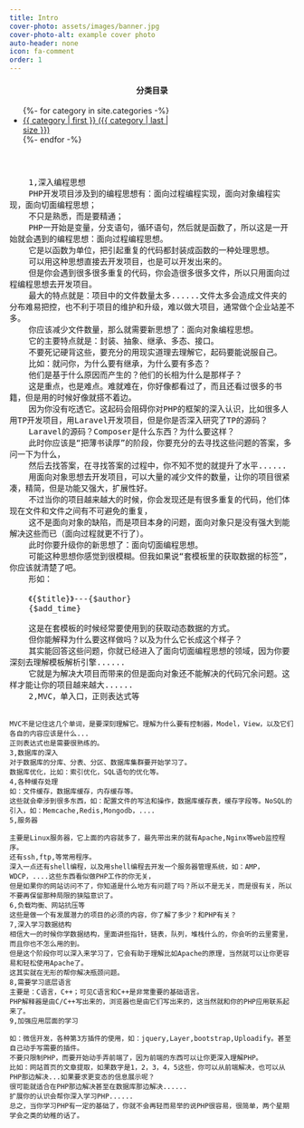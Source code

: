 ```yaml
---
title: Intro
cover-photo: assets/images/banner.jpg
cover-photo-alt: example cover photo
auto-header: none
icon: fa-comment
order: 1
---
```

<header>
	<h4>分类目录</h4>
	<p>
		<ul style="width:54%;text-align:left">
		    {%- for category in site.categories -%}
			    <li>
			    	<a href="" title="view all posts">{{ category | first }} ({{ category | last | size }})</a>
			    </li>
		    {%- endfor -%}
		</ul>
	</p>
</header>
<pre style="text-align: left;white-space:pre-wrap; /* css3.0 */white-space:-moz-pre-wrap; /* Firefox */white-space:-pre-wrap; /* Opera 4-6 */white-space:-o-pre-wrap; /* Opera 7 */word-wrap:break-word;">
	1,深入编程思想
	PHP开发项目涉及到的编程思想有：面向过程编程实现，面向对象编程实现，面向切面编程思想；
	不只是熟悉，而是要精通；
	PHP一开始是变量，分支语句，循环语句，然后就是函数了，所以这是一开始就会遇到的编程思想：面向过程编程思想。
	它是以函数为单位，把引起重复的代码都封装成函数的一种处理思想。
	可以用这种思想直接去开发项目，也是可以开发出来的。
	但是你会遇到很多很多重复的代码，你会造很多很多文件，所以只用面向过程编程思想去开发项目。
	最大的特点就是：项目中的文件数量太多......文件太多会造成文件夹的分布难易把控，也不利于项目的维护和升级，难以做大项目，通常做个企业站差不多。
	你应该减少文件数量，那么就需要新思想了：面向对象编程思想。
	它的主要特点就是：封装、抽象、继承、多态、接口。
	不要死记硬背这些，要充分的用现实道理去理解它，起码要能说服自己。
	比如：就问你，为什么要有继承，为什么要有多态？
	他们是基于什么原因而产生的？他们的长相为什么是那样子？
	这是重点，也是难点。难就难在，你好像都看过了，而且还看过很多的书籍，但是用的时候好像就搭不着边。
	因为你没有吃透它。这起码会阻碍你对PHP的框架的深入认识，比如很多人用TP开发项目，用Laravel开发项目，但是你是否深入研究了TP的源码？
	Laravel的源码？Composer是什么东西？为什么要这样？
	此时你应该是“把薄书读厚”的阶段，你要充分的去寻找这些问题的答案，多问一下为什么，
	然后去找答案，在寻找答案的过程中，你不知不觉的就提升了水平......
	用面向对象思想去开发项目，可以大量的减少文件的数量，让你的项目很紧凑，精简，但是功能又强大，扩展性好。
	不过当你的项目越来越大的时候，你会发现还是有很多重复的代码，他们体现在文件和文件之间有不可避免的重复，
	这不是面向对象的缺陷，而是项目本身的问题，面向对象只是没有强大到能解决这些而已（面向过程就更不行了）。
	此时你要升级你的新思想了：面向切面编程思想。
	可能这种思想你感觉到很模糊。但我如果说“套模板里的获取数据的标签”，你应该就清楚了吧。
	形如：
	<arclist table="user" where="id>5" order="id asc" limit="10">
	《{$title}》---{$author}
	<span class="time_span">{$add_time}</span>
	</arclist>
	这是在套模板的时候经常要使用到的获取动态数据的方式。
	但你能解释为什么要这样做吗？以及为什么它长成这个样子？
	其实能回答这些问题，你就已经进入了面向切面编程思想的领域，因为你要深刻去理解模板解析引擎......
	它就是为解决大项目而带来的但是面向对象还不能解决的代码冗余问题。这样才能让你的项目越来越大......
	2,MVC，单入口，正则表达式等

	MVC不是记住这几个单词，是要深刻理解它。理解为什么要有控制器，Model，View，以及它们各自的内容应该是什么...
	正则表达式也是需要很熟练的。
	3,数据库的深入
	对于数据库的分库、分表、分区、数据库集群要开始学习了。
	数据库优化，比如：索引优化，SQL语句的优化等。
	4,各种缓存处理
	如：文件缓存，数据库缓存，内存缓存等。
	这些就会牵涉到很多东西，如：配置文件的写法和操作，数据库缓存表，缓存字段等。NoSQL的引入，如：Memcache,Redis,Mongodb，....
	5,服务器

	主要是Linux服务器，它上面的内容就多了，最先带出来的就有Apache,Nginx等web监控程序。
	还有ssh,ftp,等常用程序。
	深入一点还有shell编程，以及用shell编程去开发一个服务器管理系统，如：AMP，WDCP，....这些东西看似做PHP工作的你无关，
	但是如果你的网站访问不了，你知道是什么地方有问题了吗？所以不是无关，而是很有关，所以不要再保留那种局限的狭隘意识了。
	6,负载均衡、网站抗压等
	这些是做一个有发展潜力的项目的必须的内容，你了解了多少？和PHP有关？
	7,深入学习数据结构
	相信大一的时候你学数据结构，里面讲些指针，链表，队列，堆栈什么的，你会听的云里雾里，而且你也不怎么用的到。
	但是这个阶段你可以深入来学习了，它会有助于理解比如Apache的原理，当然就可以让你更容易和轻松使用Apache了。
	这其实就在无形的帮你解决瓶颈问题。
	8,需要学习底层语言
	主要是：C语言，C++；可见C语言和C++是非常重要的基础语言。
	PHP解释器是由C/C++写出来的，浏览器也是由它们写出来的，这当然就和你的PHP应用联系起来了。
	9,加强应用层面的学习

	如：微信开发，各种第3方插件的使用，如：jquery,Layer,bootstrap,Uploadify。甚至自己动手写需要的插件。
	不要只限制PHP，而要开始动手弄前端了，因为前端的东西可以让你更深入理解PHP。
	比如：网站首页的文章提取，如果数字是1，2，3，4，5这些，你可以从前端解决，也可以从PHP那边解决...如果要求更变态的信息展示呢？
	很可能就适合在PHP那边解决甚至在数据库那边解决......
	扩展你的认识会帮你深入学习PHP......
	总之，当你学习PHP有一定的基础了，你就不会再轻而易举的说PHP很容易，很简单，两个星期学会之类的幼稚的话了。
</pre>